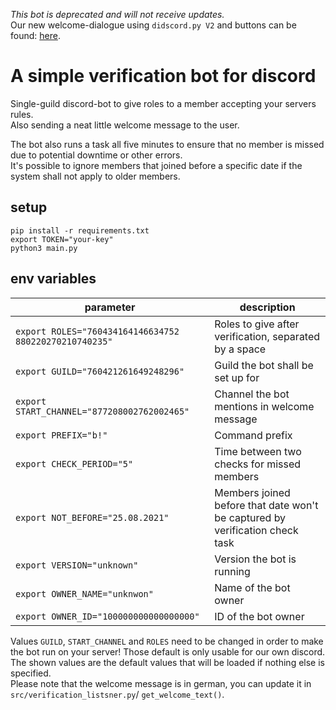 _This bot is deprecated and will not receive updates._  
Our new welcome-dialogue using `didscord.py V2` and buttons can be found: [here](https://github.com/Info-Bonn/welcome-dialogue).

# A simple verification bot for discord
Single-guild discord-bot to give roles to a member accepting your servers rules.  
Also sending a neat little welcome message to the user.  

The bot also runs a task all five minutes to ensure that no member is missed due to potential downtime or other errors.   
It's possible to ignore members that joined before a specific date if the system shall not apply to older members.  

## setup
`pip install -r requirements.txt`  
`export TOKEN="your-key"`  
`python3 main.py`

## env variables
| parameter |  description |
| ------ |  ------ |
| `export ROLES="760434164146634752 880220270210740235"`  | Roles to give after verification, separated by a space |
| `export GUILD="760421261649248296"`  | Guild the bot shall be set up for |
| `export START_CHANNEL="877208002762002465"`  | Channel the bot mentions in welcome message |
| `export PREFIX="b!"`  | Command prefix |
| `export CHECK_PERIOD="5"` | Time between two checks for missed members |
| `export NOT_BEFORE="25.08.2021"`  | Members joined before that date won't be captured by verification check task |
| `export VERSION="unknown"` | Version the bot is running |
| `export OWNER_NAME="unknwon"` | Name of the bot owner |
| `export OWNER_ID="100000000000000000"` | ID of the bot owner |

Values `GUILD`, `START_CHANNEL` and `ROLES` need to be changed in order to make the bot run on your server! Those default is only usable for our own discord.  
The shown values are the default values that will be loaded if nothing else is specified.  
Please note that the welcome message is in german, you can update it in `src/verification_listsner.py`/ `get_welcome_text()`.  
